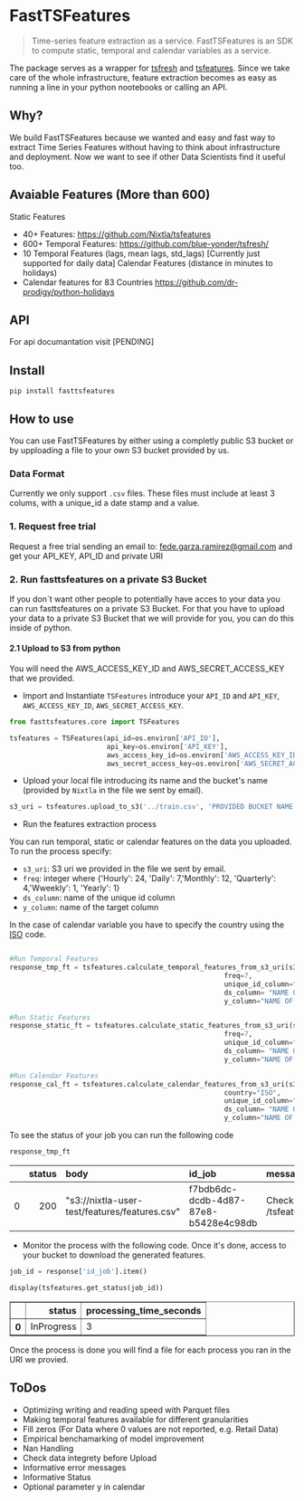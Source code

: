 # FastTSFeatures
> Time-series feature extraction as a service. 
FastTSFeatures is an SDK to compute static, temporal and calendar variables as a service.

The package serves as a wrapper for [tsfresh](https://github.com/blue-yonder/tsfresh) and [tsfeatures](https://github.com/Nixtla/fasttsfeatures). Since we take care of the whole infrastructure, feature extraction becomes as easy as running a line in your python nootebooks or calling an API.

## Why?
We build FastTSFeatures because we wanted and easy and fast way to extract Time Series Features without having to think about infrastructure and deployment. Now we want to see if other Data Scientists find it useful too. 


## Avaiable Features (More than 600)
Static Features
- 40+ Features: https://github.com/Nixtla/tsfeatures
- 600+ Temporal Features: https://github.com/blue-yonder/tsfresh/
- 10 Temporal Features (lags, mean lags, std_lags) [Currently just supported for daily data]
Calendar Features (distance in minutes to holidays)
- Calendar features for 83 Countries https://github.com/dr-prodigy/python-holidays



## API
For api documantation  visit [PENDING]


## Install

`pip install fasttsfeatures`

## How to use
You can use FastTSFeatures by either using a completly public S3 bucket or by upploading a file to your own S3 bucket provided by us.  

### Data Format
Currently we only support `.csv` files. These files must include at least 3 colums, with a unique_id a date stamp and a value. 

### 1. Request free trial 

Request a free trial sending an email to: fede.garza.ramirez@gmail.com and get your API_KEY, API_ID and private URI


### 2. Run fasttsfeatures on a private S3 Bucket 

If you don´t want other people to potentially have acces to your data you can run fasttsfeatures on a private S3 Bucket. For that you have to upload your data to a private S3 Bucket that we will provide for you, you can do this inside of python.

#### 2.1 Upload to S3 from python

You will need the AWS_ACCESS_KEY_ID and AWS_SECRET_ACCESS_KEY that we provided. 


- Import and Instantiate `TSFeatures` introduce your `API_ID` and `API_KEY`, `AWS_ACCESS_KEY_ID`, `AWS_SECRET_ACCESS_KEY`.

```python
from fasttsfeatures.core import TSFeatures

tsfeatures = TSFeatures(api_id=os.environ['API_ID'], 
                        api_key=os.environ['API_KEY'],
                        aws_access_key_id=os.environ['AWS_ACCESS_KEY_ID'], 
                        aws_secret_access_key=os.environ['AWS_SECRET_ACCESS_KEY'])
```

- Upload your local file introducing its name and the bucket's name (provided by `Nixtla` in the file we sent by email).

```python
s3_uri = tsfeatures.upload_to_s3('../train.csv', 'PROVIDED BUCKET NAME')
```

- Run the features extraction process

You can run temporal, static or calendar features on the data you uploaded. 
To run the process specify:
- `s3_uri`: S3 uri we provided in the file we sent by email.
- `freq`: integer where  {'Hourly': 24, 'Daily': 7,'Monthly': 12, 'Quarterly': 4,'Wweekly': 1, 'Yearly': 1}
- `ds_column`: name of the unique id column 
- `y_column`: name of the target column

In the case of calendar variable you have to specify the country using the [ISO](https://pypi.org/project/holidays/) code.

```python

#Run Temporal Features
response_tmp_ft = tsfeatures.calculate_temporal_features_from_s3_uri(s3_uri="PRIVATE S3 URI HERE",
                                                     freq=7,
                                                     unique_id_column="NAME OF ID COLUMN",
                                                     ds_column= "NAME OF DATESTAMP COLUMN",
                                                     y_column="NAME OF TARGET COLUMN")

#Run Static Features
response_static_ft = tsfeatures.calculate_static_features_from_s3_uri(s3_uri="PRIVATE S3 URI HERE",
                                                     freq=7,
                                                     unique_id_column="NAME OF ID COLUMN",
                                                     ds_column= "NAME OF DATESTAMP COLUMN",
                                                     y_column="NAME OF TARGET COLUMN")

#Run Calendar Features
response_cal_ft = tsfeatures.calculate_calendar_features_from_s3_uri(s3_uri="PRIVATE S3 URI HERE",
                                                     country="ISO",
                                                     unique_id_column="NAME OF ID COLUMN",
                                                     ds_column= "NAME OF DATESTAMP COLUMN",
                                                     y_column="NAME OF TARGET COLUMN")
```

To see the status of your job you can run the following code 

```python
response_tmp_ft
```


|    |   status | body                                          | id_job                               | message                                           |
|---:|---------:|:----------------------------------------------|:-------------------------------------|:--------------------------------------------------|
|  0 |      200 | "s3://nixtla-user-test/features/features.csv" | f7bdb6dc-dcdb-4d87-87e8-b5428e4c98db | Check job status at GET /tsfeatures/jobs/{job_id} |



- Monitor the process with the following code. Once it's done, access to your bucket to download the generated features.

```python
job_id = response['id_job'].item()
```

```python
display(tsfeatures.get_status(job_id))
```


<div>
<table border="1" class="dataframe">
  <thead>
    <tr style="text-align: right;">
      <th></th>
      <th>status</th>
      <th>processing_time_seconds</th>
    </tr>
  </thead>
  <tbody>
    <tr>
      <th>0</th>
      <td>InProgress</td>
      <td>3</td>
    </tr>
  </tbody>
</table>
</div>

Once the process is done you will find a file for each process you ran in the URI we provied.

<!-- #### 3.2 Case 2: Upload to S3 Manually using the S3 Console


##### A. Upload your dataset

- Access the url provided by `Nixtla`. You'll see a login page like the following. Just enter your user and paswsword.

<img src="https://raw.githubusercontent.com/Nixtla/fasttsfeatures/main/.github/images/console-login-aws.png">

- Next you'll see the bucket where you can upload your dataset:


<img src="https://raw.githubusercontent.com/Nixtla/fasttsfeatures/main/.github/images/bucket.png">


- Upload your dataset and copy its S3 URI.


<img src="https://raw.githubusercontent.com/Nixtla/fasttsfeatures/main/.github/images/s3-uri.png">


##### B. Run the process



- Import the library.

```python
from fasttsfeatures.core import TSFeatures
```

- Instantiate `TSFeatures` introduce your `api_id` and `api_key`.

```python
tsfeatures = TSFeatures(api_id=os.environ['API_ID'], 
                        api_key=os.environ['API_KEY'])
```

- Run the process introducing the public S3 uri. 

```python

#Run Temporal Features
response_tmp_ft = tsfeatures.calculate_temporal_features_from_s3_uri(s3_uri="PUBLIC S3 URI HERE",
                                                     freq=7))

#Run Static Features
response_static_ft = tsfeatures.calculate_static_features_from_s3_uri(s3_uri="PUBLIC S3 URI HERE", freq=7)

#Run Calendar Features
response_cal_ft = tsfeatures.calculate_calendar_features_from_s3_uri(s3_uri="PUBLIC S3 URI HERE",
                                                     country="USA")
```

```python
display_df(response)
```


|    |   status | body                                               | id                                   | message                                           |
|---:|---------:|:---------------------------------------------------|:-------------------------------------|:--------------------------------------------------|
|  0 |      200 | "s3://tsfeatures-api-public/features/features.csv" | 740a410a-d138-41b4-8373-581710f020f8 | Check job status at GET /tsfeatures/jobs/{job_id} |


- Monitor the process with the following code. Once it's done, access to your bucket to download the generated features.

```python
job_id = response['id'].item()
```

```python
display(tsfeatures.get_status(job_id))
```


<div>
<table border="1" class="dataframe">
  <thead>
    <tr style="text-align: right;">
      <th></th>
      <th>status</th>
      <th>processing_time_seconds</th>
    </tr>
  </thead>
  <tbody>
    <tr>
      <th>0</th>
      <td>InProgress</td>
      <td>20</td>
    </tr>
  </tbody>
</table>
</div>

Once the process is done you will find a file for each process you ran in the URI we provied. -->

<!-- ### 3. Run fasttsfeatures on a public S3 Bucket (Reading and writing permissions needed)

- Import and Instantiate `TSFeatures`.  Introduce your `API_ID` and `API_KEY`.

```python
from fasttsfeatures.core import TSFeatures

tsfeatures = TSFeatures(api_id=os.environ['API_ID'], 
                        api_key=os.environ['API_KEY'])
```

- Run the process introducing the public S3 uri.

```python

#Run Temporal Features
response_tmp_ft = tsfeatures.calculate_temporal_features_from_s3_uri(s3_uri="PUBLIC S3 URI HERE",
                                                     freq=7))

#Run Static Features
response_static_ft = tsfeatures.calculate_static_features_from_s3_uri(s3_uri="PUBLIC S3 URI HERE", freq=7)

#Run Calendar Features
response_cal_ft = tsfeatures.calculate_calendar_features_from_s3_uri(s3_uri="PUBLIC S3 URI HERE",
                                                     country="USA")
```

To see the status of your job you can run the following code 

```python
response_tmp_ft
```


|    |   status | body                                          | id_job                               | message                                           |
|---:|---------:|:----------------------------------------------|:-------------------------------------|:--------------------------------------------------|
|  0 |      200 | "s3://nixtla-user-test/features/features.csv" | f7bdb6dc-dcdb-4d87-87e8-b5428e4c98db | Check job status at GET /tsfeatures/jobs/{job_id} |



- Monitor the process with the following code. Once it's done, access to your bucket to download the generated features.

```python
job_id = response['id_job'].item()
```

```python
display(tsfeatures.get_status(job_id))
```


<div>
<table border="1" class="dataframe">
  <thead>
    <tr style="text-align: right;">
      <th></th>
      <th>status</th>
      <th>processing_time_seconds</th>
    </tr>
  </thead>
  <tbody>
    <tr>
      <th>0</th>
      <td>InProgress</td>
      <td>3</td>
    </tr>
  </tbody>
</table>
</div>

Once the process is done you will find a file for each process you ran in the URI we provied. -->

## ToDos
- Optimizing writing and reading speed with Parquet files
- Making temporal features available for different granularities
- Fill zeros (For Data where 0 values are not reported, e.g. Retail Data)
- Empirical benchamarking of model improvement
- Nan Handling
- Check data integrety before Upload
- Informative error messages
- Informative Status
- Optional parameter y in calendar
